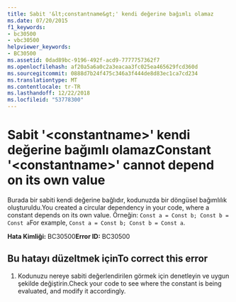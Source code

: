 ```yaml
---
title: Sabit '&lt;constantname&gt;' kendi değerine bağımlı olamaz
ms.date: 07/20/2015
f1_keywords:
- bc30500
- vbc30500
helpviewer_keywords:
- BC30500
ms.assetid: 0dad89bc-9196-492f-acd9-7777757362f7
ms.openlocfilehash: af20a5a6a0c2a3eacaa3fc025ea465629fcd360d
ms.sourcegitcommit: 0888d7b24f475c346a3f444de8d83ec1ca7cd234
ms.translationtype: MT
ms.contentlocale: tr-TR
ms.lasthandoff: 12/22/2018
ms.locfileid: "53778300"
---
```

# <a name="constant-ltconstantnamegt-cannot-depend-on-its-own-value"></a><span data-ttu-id="1f491-102">Sabit '&lt;constantname&gt;' kendi değerine bağımlı olamaz</span><span class="sxs-lookup"><span data-stu-id="1f491-102">Constant '&lt;constantname&gt;' cannot depend on its own value</span></span>
<span data-ttu-id="1f491-103">Burada bir sabiti kendi değerine bağlıdır, kodunuzda bir döngüsel bağımlılık oluşturuldu.</span><span class="sxs-lookup"><span data-stu-id="1f491-103">You created a circular dependency in your code, where a constant depends on its own value.</span></span> <span data-ttu-id="1f491-104">Örneğin: `Const a = Const b; Const b = Const a`</span><span class="sxs-lookup"><span data-stu-id="1f491-104">For example, `Const a = Const b; Const b = Const a`.</span></span>  
  
 <span data-ttu-id="1f491-105">**Hata Kimliği:** BC30500</span><span class="sxs-lookup"><span data-stu-id="1f491-105">**Error ID:** BC30500</span></span>  
  
## <a name="to-correct-this-error"></a><span data-ttu-id="1f491-106">Bu hatayı düzeltmek için</span><span class="sxs-lookup"><span data-stu-id="1f491-106">To correct this error</span></span>  
  
1.  <span data-ttu-id="1f491-107">Kodunuzu nereye sabiti değerlendirilen görmek için denetleyin ve uygun şekilde değiştirin.</span><span class="sxs-lookup"><span data-stu-id="1f491-107">Check your code to see where the constant is being evaluated, and modify it accordingly.</span></span>